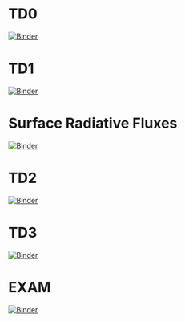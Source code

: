 # TD0
[![Binder](https://mybinder.org/badge_logo.svg)](https://mybinder.org/v2/gh/massonseb/TDENS.git/HEAD?filepath=TD0.ipynb)

# TD1
[![Binder](https://mybinder.org/badge_logo.svg)](https://mybinder.org/v2/gh/massonseb/TDENS.git/HEAD?filepath=TD1.ipynb)

# Surface Radiative Fluxes
[![Binder](https://mybinder.org/badge_logo.svg)](https://mybinder.org/v2/gh/massonseb/sfc_flux.git/HEAD?filepath=sfc_flux.ipynb)

# TD2
[![Binder](https://mybinder.org/badge_logo.svg)](https://mybinder.org/v2/gh/massonseb/TDENS.git/HEAD?filepath=TD2.ipynb)

# TD3
[![Binder](https://mybinder.org/badge_logo.svg)](https://mybinder.org/v2/gh/massonseb/TDENS.git/HEAD?filepath=TD3.ipynb)

# EXAM
[![Binder](https://mybinder.org/badge_logo.svg)](https://mybinder.org/v2/gh/massonseb/TDENS.git/HEAD?filepath=EXAM.ipynb)
